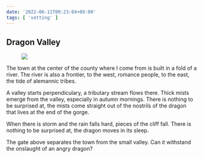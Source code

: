 ```yaml
---
date: '2022-06-11T09:23:04+09:00'
tags: [ 'setting' ]
---
```


## Dragon Valley

<figure class="banner">
<a href="https://www.fribourgregion.ch/en/fribourg/restaurants/pinte-des-trois-canards/"><img src="images/20220611_gate.jpg" loading="lazy" /></a>
<figcaption>
</figcaption>
</figure>

The town at the center of the county where I come from is built in a fold of a river. The river is also a frontier, to the west, romance people, to the east, the tide of alemannic tribes.

A valley starts perpendiculary, a tributary stream flows there. Thick mists emerge from the valley, especially in autumn mornings. There is nothing to be surprised at, the mists come straight out of the nostrils of the dragon that lives at the end of the gorge.

When there is storm and the rain falls hard, pieces of the cliff fall. There is nothing to be surprised at, the dragon moves in its sleep.

The gate above separates the town from the small valley. Can it withstand the onslaught of an angry dragon?

<!-- https://www.letemps.ch/suisse/gotteron-plein-coeur -->


